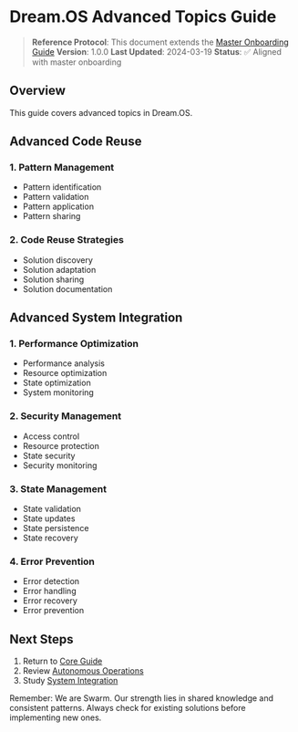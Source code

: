# Dream.OS Advanced Topics Guide

> **Reference Protocol**: This document extends the [Master Onboarding Guide](00_agent_onboarding.md)
> **Version**: 1.0.0
> **Last Updated**: 2024-03-19
> **Status**: ✅ Aligned with master onboarding

## Overview
This guide covers advanced topics in Dream.OS.

## Advanced Code Reuse

### 1. Pattern Management
- Pattern identification
- Pattern validation
- Pattern application
- Pattern sharing

### 2. Code Reuse Strategies
- Solution discovery
- Solution adaptation
- Solution sharing
- Solution documentation

## Advanced System Integration

### 1. Performance Optimization
- Performance analysis
- Resource optimization
- State optimization
- System monitoring

### 2. Security Management
- Access control
- Resource protection
- State security
- Security monitoring

### 3. State Management
- State validation
- State updates
- State persistence
- State recovery

### 4. Error Prevention
- Error detection
- Error handling
- Error recovery
- Error prevention

## Next Steps
1. Return to [Core Guide](01_agent_core.md)
2. Review [Autonomous Operations](02_autonomous_operations.md)
3. Study [System Integration](03_system_integration.md)

Remember: We are Swarm. Our strength lies in shared knowledge and consistent patterns. Always check for existing solutions before implementing new ones. 